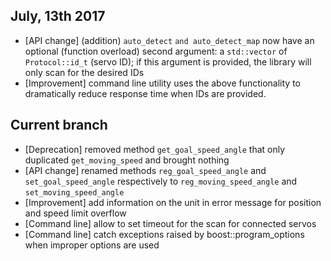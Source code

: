## July, 13th 2017

- [API change] (addition) `auto_detect` `and auto_detect_map` now have an optional (function overload) second argument: a `std::vector` of `Protocol::id_t` (servo ID); if this argument is provided, the library will only scan for the desired IDs
- [Improvement] command line utility uses the above functionality to dramatically reduce response time when IDs are provided.

## Current branch

- [Deprecation] removed method `get_goal_speed_angle` that only duplicated `get_moving_speed` and brought nothing
- [API change] renamed methods `reg_goal_speed_angle` and `set_goal_speed_angle` respectively to `reg_moving_speed_angle` and `set_moving_speed_angle`
- [Improvement] add information on the unit in error message for position and speed limit overflow
- [Command line] allow to set timeout for the scan for connected servos
- [Command line] catch exceptions raised by boost::program_options when improper options are used